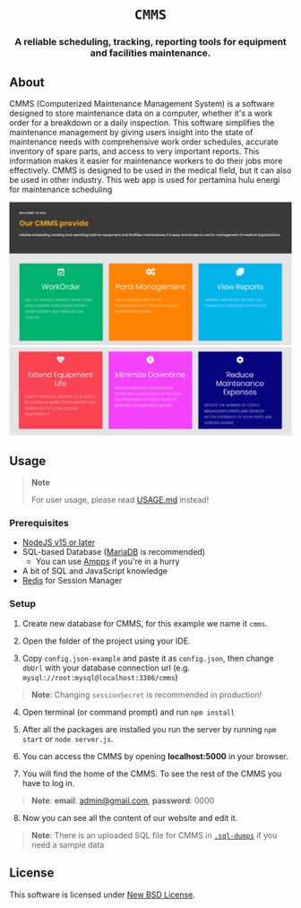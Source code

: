 <h1 align="center"><code>CMMS</code></h1>

<h3 align="center"> A reliable scheduling, tracking, reporting tools for equipment and facilities maintenance.</h3>

## About
CMMS (Computerized Maintenance Management System) is a software designed to store maintenance data on a computer, whether it's a work order for a breakdown or a daily inspection. This software simplifies the maintenance management by giving users insight into the state of maintenance needs with comprehensive work order schedules, accurate inventory of spare parts, and access to very important reports. This information makes it easier for maintenance workers to do their jobs more effectively. CMMS is designed to be used in the medical field, but it can also be used in other industry.
This web app is used for pertamina hulu energi for maintenance scheduling

![Work Orders](images/Feat_1.png)
![Work Orders](images/Feat_2.png)

## Usage

> **Note**
>
> For user usage, please read [USAGE.md](USAGE.md) instead!

### Prerequisites
- [NodeJS v15 or later](https://nodejs.org/en/)
- SQL-based Database ([MariaDB](https://mariadb.com) is recommended)
  - You can use [Ampps](https://www.ampps.com/downloads) if you're in a hurry
- A bit of SQL and JavaScript knowledge
- [Redis](https://redis.com/redis-enterprise-software/download-center/software/) for Session Manager

### Setup

1. Create new database for CMMS, for this example we name it `cmms`.

2. Open the folder of the project using your IDE.

3. Copy `config.json-example` and paste it as `config.json`, then change `dbUrl` with your database connection url (e.g. `mysql://root:mysql@localhost:3306/cmms`)

> **Note**: Changing `sessionSecret` is recommended in production!

4. Open terminal (or command prompt) and run `npm install`

5. After all the packages are installed you run the server by running `npm start` or `node server.js`.

6. You can access the CMMS by opening **localhost:5000** in your browser.

7. You will find the home of the CMMS. To see the rest of the CMMS you have to log in.

> **Note**: **email**: admin@gmail.com, **password**: 0000

8. Now you can see all the content of our website and edit it.

> **Note**: There is an uploaded SQL file for CMMS in [`.sql-dumps`](.sql-dumps/) if you need a sample data

<!-- I don't even know why you need this in the first place?
## CMMS Database Relation
![Work Orders](images/RM.png)
-->

## License
This software is licensed under [New BSD License](./LICENSE).

